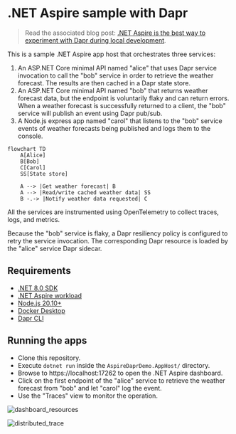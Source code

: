 # .NET Aspire sample with Dapr

> Read the associated blog post: [.NET Aspire is the best way to experiment with Dapr during local development](https://anthonysimmon.com/dotnet-aspire-best-way-to-experiment-dapr-local-dev/).

This is a sample .NET Aspire app host that orchestrates three services:

1. An ASP.NET Core minimal API named "alice" that uses Dapr service invocation to call the "bob" service in order to retrieve the weather forecast. The results are then cached in a Dapr state store.
2. An ASP.NET Core minimal API named "bob" that returns weather forecast data, but the endpoint is voluntarily flaky and can return errors. When a weather forecast is successfully returned to a client, the "bob" service will publish an event using Dapr pub/sub.
3. A Node.js express app named "carol" that listens to the "bob" service events of weather forecasts being published and logs them to the console.

```mermaid
flowchart TD
    A[Alice]
    B[Bob]
    C[Carol]
    SS[State store]

    A --> |Get weather forecast| B
    A --> |Read/write cached weather data| SS
    B -.-> |Notify weather data requested| C
```

All the services are instrumented using OpenTelemetry to collect traces, logs, and metrics.

Because the "bob" service is flaky, a Dapr resiliency policy is configured to retry the service invocation. The corresponding Dapr resource is loaded by the "alice" service Dapr sidecar.

## Requirements

- [.NET 8.0 SDK](https://dotnet.microsoft.com/en-us/download/dotnet/8.0)
- [.NET Aspire workload](https://learn.microsoft.com/fr-fr/dotnet/aspire/)
- [Node.js 20.10+](https://nodejs.org/en/download)
- [Docker Desktop](https://www.docker.com/products/docker-desktop/)
- [Dapr CLI](https://docs.dapr.io/getting-started/install-dapr-cli/)

## Running the apps

- Clone this repository.
- Execute `dotnet run` inside the `AspireDaprDemo.AppHost/` directory.
- Browse to https://localhost:17262 to open the .NET Aspire dashboard.
- Click on the first endpoint of the "alice" service to retrieve the weather forecast from "bob" and let "carol" log the event.
- Use the "Traces" view to monitor the operation.

![dashboard_resources](https://github.com/asimmon/aspire-dapr-demo/assets/14242083/32b57e38-92a6-482a-81b5-a57fcbd76de7)

![distributed_trace](https://github.com/asimmon/aspire-dapr-demo/assets/14242083/d5daa9e7-c3cb-44ac-af39-c4b08a6bba94)


